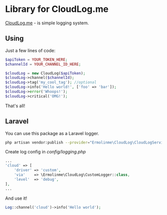 # Library for CloudLog.me

<a href="https://cloudlog.me">CloudLog.me</a> - is simple logging system. 
## Using
Just a few lines of code:
```php
$apiToken = YOUR_TOKEN_HERE;
$channelId = YOUR_CHANNEL_ID_HERE; 

$cloudLog = new CloudLog($apiToken);
$cloudLog->channel($channelId);
$cloudLog->tag('my_cool_tag'); //optional
$cloudLog->info('Hello world!', ['foo' => 'bar']);
$cloudLog->error('Whoops!');
$cloudLog->critical('OMG!');
```       
That's all!

## Laravel

You can use this package as a Laravel logger.

```bash
php artisan vendor:publish --provider="Ermolinme\CloudLog\CloudLogServiceProvider" --tag="config"
```

Create log config in *config/logging.php*

```php
...
'cloud' => [
    'driver' => 'custom',
    'via'    => \Ermolinme\CloudLog\CustomLogger::class,
    'level'  => 'debug',
],
...
```

And use it!

```php
Log::channel('cloud')->info('Hello world');
```